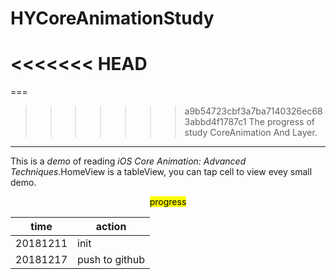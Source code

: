 # HYCoreAnimationStudy

<<<<<<< HEAD
=======
===

>>>>>>> a9b54723cbf3a7ba7140326ec683abbd4f1787c1
The progress of study CoreAnimation And Layer.

----
This is a _demo_ of reading *iOS Core Animation: Advanced Techniques*.HomeView is a tableView, you can tap cell to view evey small demo.

<center><mark> progress </mark></center>


time | action
-----|-----
20181211| init
20181217|push to github
